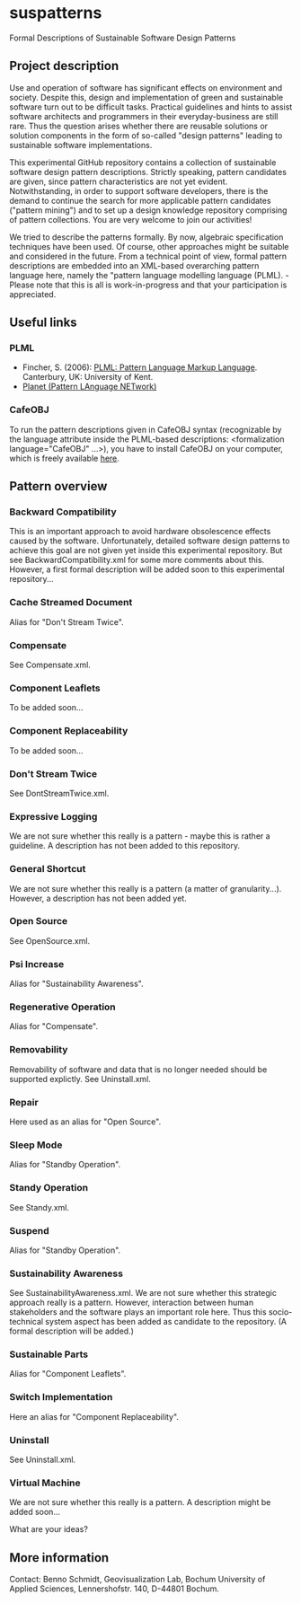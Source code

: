 # suspatterns
Formal Descriptions of Sustainable Software Design Patterns

## Project description
Use and operation of software has significant effects on environment and society. Despite this, design and implementation of 
green and sustainable software turn out to be difficult tasks. Practical guidelines and hints to assist software architects 
and programmers in their everyday-business are still rare. Thus the question arises whether there are reusable solutions or 
solution components in the form of so-called "design patterns" leading to sustainable software implementations. 

This experimental GitHub repository contains a collection of sustainable software design pattern descriptions. Strictly 
speaking, pattern candidates are given, since pattern characteristics are not yet evident. Notwithstanding, in order to support 
software developers, there is the demand to continue the search for more applicable pattern candidates ("pattern mining") and to 
set up a design knowledge repository comprising of pattern collections. You are very welcome to join our activities!

We tried to describe the patterns formally. By now, algebraic specification techniques have been used. Of course, other 
approaches might be suitable and considered in the future. From a technical point of view, formal pattern descriptions are 
embedded into an XML-based overarching pattern language here, namely the "pattern language modelling language (PLML). - Please 
note that this is all is work-in-progress and that your participation is appreciated.
 
## Useful links
### PLML
* Fincher, S. (2006): [PLML: Pattern Language Markup Language](https://www.cs.kent.ac.uk/people/staff/saf/patterns/plml.html). Canterbury, UK: University of Kent. 
* [Planet (Pattern LAnguage NETwork)](https://patternlanguagenetwork.wordpress.com)

### CafeOBJ
To run the pattern descriptions given in CafeOBJ syntax (recognizable by the language attribute inside the PLML-based 
descriptions: <formalization language="CafeOBJ" ...>), you have to install CafeOBJ on your computer, which is freely available 
[here](https://cafeobj.org/).

## Pattern overview
### Backward Compatibility
This is an important approach to avoid hardware obsolescence effects caused by the software. Unfortunately, detailed software 
design patterns to achieve this goal are not given yet inside this experimental repository. But see BackwardCompatibility.xml
for some more comments about this. However, a first formal description will be added soon to this experimental repository...
### Cache Streamed Document
Alias for "Don't Stream Twice".
### Compensate
See Compensate.xml.
### Component Leaflets
To be added soon...
### Component Replaceability
To be added soon...
### Don't Stream Twice
See DontStreamTwice.xml.
### Expressive Logging
We are not sure whether this really is a pattern - maybe this is rather a guideline. A description has not been added to this 
repository.
### General Shortcut
We are not sure whether this really is a pattern (a matter of granularity...). However, a description has not been added yet.
### Open Source
See OpenSource.xml.
### Psi Increase
Alias for "Sustainability Awareness".
### Regenerative Operation
Alias for "Compensate".
### Removability
Removability of software and data that is no longer needed should be supported explictly. See Uninstall.xml.
### Repair
Here used as an alias for "Open Source".
### Sleep Mode
Alias for "Standby Operation".
### Standy Operation
See Standy.xml.
### Suspend
Alias for "Standby Operation".
### Sustainability Awareness
See SustainabilityAwareness.xml. We are not sure whether this strategic approach really is a pattern. However, interaction 
between human stakeholders and the software plays an important role here. Thus this socio-technical system aspect has been 
added as candidate to the repository. (A formal description will be added.)
### Sustainable Parts
Alias for "Component Leaflets".
### Switch Implementation
Here an alias for "Component Replaceability".
### Uninstall
See Uninstall.xml.
### Virtual Machine
We are not sure whether this really is a pattern. A description might be added soon...
 
What are your ideas? 
 
## More information
Contact: Benno Schmidt, Geovisualization Lab, Bochum University of Applied Sciences, Lennershofstr. 140, D-44801 Bochum.
